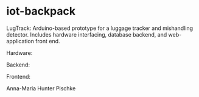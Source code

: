 # iot-backpack

LugTrack: Arduino-based prototype for a luggage tracker and mishandling detector.
Includes hardware interfacing, database backend, and web-application front end.

Hardware:

Backend:

Frontend:

Anna-Maria
Hunter Pischke
